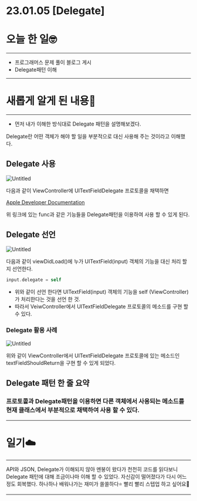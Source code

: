 # 23.01.05 [Delegate]

# 오늘 한 일🤓

---

- 프로그래머스 문제 풀이 블로그 게시
- Delegate패턴 이해

---

# 새롭게 알게 된 내용📖

---

- 먼저 내가 이해한 방식대로 Delegate 패턴을 설명해보겠다.

Delegate란 어떤 객체가 해야 할 일을 부분적으로 대신 사용해 주는 것이라고 이해했다.

## **Delegate 사용**

![Untitled](23%2001%2005%20%5BDelegate%5D%20aee3359bf0134f5dbac2922b6a13d9e9/Untitled.png)

다음과 같이 ViewController에 UITextFieldDelegate 프로토콜을 채택하면

[Apple Developer Documentation](https://developer.apple.com/documentation/uikit/uitextfielddelegate)

위 링크에 있는 func과 같은 기능들을 Delegate패턴을 이용하여 사용 할 수 있게 된다.

## Delegate 선언

![Untitled](23%2001%2005%20%5BDelegate%5D%20aee3359bf0134f5dbac2922b6a13d9e9/Untitled%201.png)

다음과 같이 viewDidLoad()에 누가 UITextField(input) 객체의 기능을 대신 처리 할지 선언한다.

```swift
input.delegate = self
```

- 위와 같이 선언 한다면 UITextField(input) 객체의 기능을 self (ViewController) 가 처리한다는 것을 선언 한 것.
- 따라서 VeiwController에서 UITextFieldDelegate 프로토콜의 메소드를 구현 할 수 있다.

### Delegate 활용 사례

![Untitled](23%2001%2005%20%5BDelegate%5D%20aee3359bf0134f5dbac2922b6a13d9e9/Untitled%202.png)

위와 같이 ViewController에서 UITextFieldDelegate 프로토콜에 있는 메소드인 textFieldShouldReturn을 구현 할 수 있게 되었다.

## **Delegate 패턴 한 줄 요약**

### 프로토콜과 Delegate패턴을 이용하면 다른 객체에서 사용되는 메소드를  현재 클래스에서 부분적으로 채택하여 사용 할 수 있다.

---

# 일기☁️

---

API와 JSON, Delegate가 이해되지 않아 멘붕이 왔다가 천천히 코드를 읽다보니 Delegate 패턴에 대해 조금이나마 이해 할 수 있었다. 자신감이 떨어졌다가 다시 어느정도 회복했다. 하나하나 배워나가는 재미가 쏠쏠하다⭐️ 빨리 빨리 스텝업 하고 싶어요🤩

---